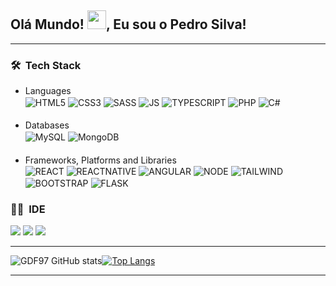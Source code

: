 <h2 align="left">Olá Mundo! <img src="https://raw.githubusercontent.com/kaueMarques/kaueMarques/master/hi.gif" height="30px">, Eu sou o Pedro Silva!</h2>
<!-- <p align="left"> <img src="https://komarev.com/ghpvc/?username=gdf97&color=yellow" alt="Profile views" /> </p> -->

---

### 🛠 &nbsp;Tech Stack

- Languages
  <div>
    <img align="center" src="https://img.shields.io/badge/-HTML-05122A?style=flat&logo=HTML5" alt="HTML5">
    <img align="center" src="https://img.shields.io/badge/-CSS-05122A?style=flat&logo=CSS3&logoColor=1572B6"  alt="CSS3">
    <img align="center" src="https://img.shields.io/badge/Sass-CC6699?flat&logo=sass&logoColor=white" alt="SASS">
    <img align="center" src="https://img.shields.io/badge/-JavaScript-05122A?style=flat&logo=javascript" alt="JS">
    <img align="center" src="https://img.shields.io/badge/TypeScript-007ACC?flat&logo=typescript&logoColor=white"     alt="TYPESCRIPT">
    <img align="center" src="https://img.shields.io/badge/PHP-777BB4?flat&logo=php&logoColor=white" alt="PHP">
    <!-- <img align="center" src="https://img.shields.io/badge/-Node.js-05122A?style=flat&logo=node.js" alt="NodeJS">     -->
    <img align="center" src="https://img.shields.io/badge/C%23-239120?style=flat&logo=c-sharp&logoColor=white" alt="C#">
  </div>

####

- Databases
  <div>
    <img align="center" src="https://img.shields.io/badge/MySQL-005C84?style=flat&logo=mysql&logoColor=white" alt="MySQL">
    <img align="center" src="https://img.shields.io/badge/MongoDB-4EA94B?style=FLAT&logo=mongodb&logoColor=white" alt="MongoDB">
  </div>

####

- Frameworks, Platforms and Libraries
  <div>
    <img align="center" src="https://img.shields.io/badge/React-20232A?style=flat&logo=react&logoColor=61DAFB" alt="REACT">
    <img align="center" src="https://img.shields.io/badge/React_Native-20232A?style=flat&logo=react&logoColor=61DAFB" alt="REACTNATIVE">
    <img align="center" src="https://img.shields.io/badge/Angular-DD0031?style=flat&logo=angular&logoColor=white" alt="ANGULAR">
    <img align="center" src="https://img.shields.io/badge/Node.js-43853D?style=flat&logo=node.js&logoColor=white" alt="NODE">
    <img align="center" src="https://img.shields.io/badge/Tailwind_CSS-38B2AC?style=flat&logo=tailwind-css&logoColor=white" alt="TAILWIND">
    <img align="center" src="https://img.shields.io/badge/Bootstrap-563D7C?style=flat&logo=bootstrap&logoColor=white" alt="BOOTSTRAP">
    <img align="center" src="https://img.shields.io/badge/Flask-000000?style=flat&logo=flask&logoColor=white" alt="FLASK">
  </div>

### 👩‍💻 &nbsp;IDE

<div>
    <img src="https://img.shields.io/badge/Visual_Studio-5C2D91?style=flat&logo=visual%20studio&logoColor=white">
    <img src="https://img.shields.io/badge/Visual_Studio_Code-0078D4?style=flat&logo=visual%20studio%20code&logoColor=white">
    <img src="https://img.shields.io/badge/NeoVim-%2357A143.svg?&style=flat&logo=neovim&logoColor=white">
</div>

---

![GDF97 GitHub stats](https://github-readme-stats.vercel.app/api?username=GDF97&show_icons=true&theme=tokyonight)[![Top Langs](https://github-readme-stats.vercel.app/api/top-langs/?username=gdf97&layout=compact&langs_count=16&theme=tokyonight)](https://github.com/gdf97/github-readme-stats)

---
